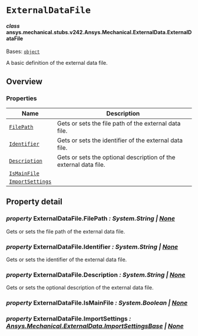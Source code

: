 # `ExternalDataFile`



#### *class* ansys.mechanical.stubs.v242.Ansys.Mechanical.ExternalData.ExternalDataFile

Bases: [`object`](https://docs.python.org/3/library/functions.html#object)

A basic definition of the external data file.

<!-- !! processed by numpydoc !! -->

<a id="overview"></a>

## Overview

### Properties

| Name | Description |
|------------------------------------------------------|------------------------------------------------------------------|
| [`FilePath`](#ExternalDataFile.FilePath)             | Gets or sets the file path of the external data file.            |
| [`Identifier`](#ExternalDataFile.Identifier)         | Gets or sets the identifier of the external data file.           |
| [`Description`](#ExternalDataFile.Description)       | Gets or sets the optional description of the external data file. |
| [`IsMainFile`](#ExternalDataFile.IsMainFile)         |                                                                  |
| [`ImportSettings`](#ExternalDataFile.ImportSettings) |                                                                  |

<a id="property-detail"></a>

## Property detail

<a id="ExternalDataFile.FilePath"></a>

### *property* ExternalDataFile.FilePath *: System.String | [None](https://docs.python.org/3/library/constants.html#None)*

Gets or sets the file path of the external data file.

<!-- !! processed by numpydoc !! -->

<a id="ExternalDataFile.Identifier"></a>

### *property* ExternalDataFile.Identifier *: System.String | [None](https://docs.python.org/3/library/constants.html#None)*

Gets or sets the identifier of the external data file.

<!-- !! processed by numpydoc !! -->

<a id="ExternalDataFile.Description"></a>

### *property* ExternalDataFile.Description *: System.String | [None](https://docs.python.org/3/library/constants.html#None)*

Gets or sets the optional description of the external data file.

<!-- !! processed by numpydoc !! -->

<a id="ExternalDataFile.IsMainFile"></a>

### *property* ExternalDataFile.IsMainFile *: System.Boolean | [None](https://docs.python.org/3/library/constants.html#None)*

<!-- !! processed by numpydoc !! -->

<a id="ExternalDataFile.ImportSettings"></a>

### *property* ExternalDataFile.ImportSettings *: [Ansys.Mechanical.ExternalData.ImportSettingsBase](../../../../v241/Ansys/Mechanical/ExternalData/ImportSettingsBase.md#ansys.mechanical.stubs.v241.Ansys.Mechanical.ExternalData.ImportSettingsBase) | [None](https://docs.python.org/3/library/constants.html#None)*

<!-- !! processed by numpydoc !! -->

